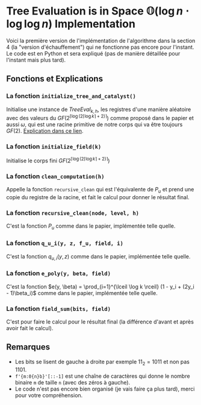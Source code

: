 # Tree Evaluation is in Space $\mathbb{O}(\log n \cdot \log \log n)$ Implementation

Voici la première version de l'implémentation de l'algorithme dans la section 4 (la "version d'échauffement") qui ne fonctionne pas encore pour l'instant. Le code est en Python et sera expliqué (pas de manière détaillée pour l'instant mais plus tard).

## Fonctions et Explications

### La fonction `initialize_tree_and_catalyst()`
Initialise une instance de $TreeEval_{k, h}$, les registres d'une manière aléatoire avec des valeurs du $GF(2 ^{\lceil \log ( 2 \lceil \log k \rceil + 2) \rceil})$ comme proposé dans le papier et aussi $\omega$, qui est une racine primitive de notre corps qui va être toujours $GF(2)$. [Explication dans ce lien](https://math.stackexchange.com/questions/4104767/is-x-always-a-primitive-element-of-textgf2m).

### La fonction `initialize_field(k)`
Initialise le corps fini $GF(2 ^{\lceil \log ( 2 \lceil \log k \rceil + 2) \rceil})$

### La fonction `clean_computation(h)`
Appelle la fonction `recursive_clean` qui est l'équivalente de $P_u$ et prend une copie du registre de la racine, et fait le calcul pour donner le résultat final.

### La fonction `recursive_clean(node, level, h)`
C'est la fonction $P_u$ comme dans le papier, implémentée telle quelle.

### La fonction `q_u_i(y, z, f_u, field, i)`
C'est la fonction $q_{u,i}(y, z)$ comme dans le papier, implémentée telle quelle.

### La fonction `e_poly(y, beta, field)`
C'est la fonction $e(y, \beta) = \prod_{i=1}^{\lceil \log k \rceil} (1 - y_i + (2y_i - 1)\beta_i)$ comme dans le papier, implémentée telle quelle.

### La fonction `field_sum(bits, field)`
C'est pour faire le calcul pour le résultat final (la différence d'avant et après avoir fait le calcul).

## Remarques
- Les bits se lisent de gauche à droite par exemple $11_2 = 1011$ et non pas $1101$.
- `f'{m:0{n}b}'[::-1]` est une chaîne de caractères qui donne le nombre binaire `m` de taille `n` (avec des zéros à gauche).
- Le code n'est pas encore bien organisé (je vais faire ça plus tard), merci pour votre compréhension.
